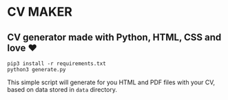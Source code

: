 # CV MAKER
## CV generator made with Python, HTML, CSS and love ❤️

```
pip3 install -r requirements.txt
python3 generate.py
```

This simple script will generate for you HTML and PDF files with your CV, based on data stored in `data` directory.